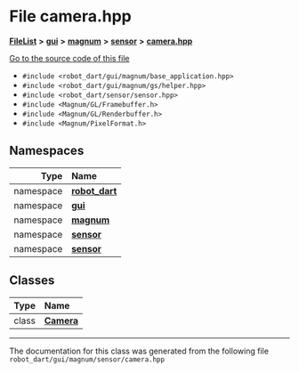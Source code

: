

# File camera.hpp



[**FileList**](files.md) **>** [**gui**](dir_6a9d4b7ec29c938d1d9a486c655cfc8a.md) **>** [**magnum**](dir_5d18adecbc10cabf3ca51da31f2acdd1.md) **>** [**sensor**](dir_2c74a777547786aaf50e99ba400e19fa.md) **>** [**camera.hpp**](sensor_2camera_8hpp.md)

[Go to the source code of this file](sensor_2camera_8hpp_source.md)



* `#include <robot_dart/gui/magnum/base_application.hpp>`
* `#include <robot_dart/gui/magnum/gs/helper.hpp>`
* `#include <robot_dart/sensor/sensor.hpp>`
* `#include <Magnum/GL/Framebuffer.h>`
* `#include <Magnum/GL/Renderbuffer.h>`
* `#include <Magnum/PixelFormat.h>`













## Namespaces

| Type | Name |
| ---: | :--- |
| namespace | [**robot\_dart**](namespacerobot__dart.md) <br> |
| namespace | [**gui**](namespacerobot__dart_1_1gui.md) <br> |
| namespace | [**magnum**](namespacerobot__dart_1_1gui_1_1magnum.md) <br> |
| namespace | [**sensor**](namespacerobot__dart_1_1gui_1_1magnum_1_1sensor.md) <br> |
| namespace | [**sensor**](namespacerobot__dart_1_1sensor.md) <br> |


## Classes

| Type | Name |
| ---: | :--- |
| class | [**Camera**](classrobot__dart_1_1gui_1_1magnum_1_1sensor_1_1Camera.md) <br> |



















































------------------------------
The documentation for this class was generated from the following file `robot_dart/gui/magnum/sensor/camera.hpp`

